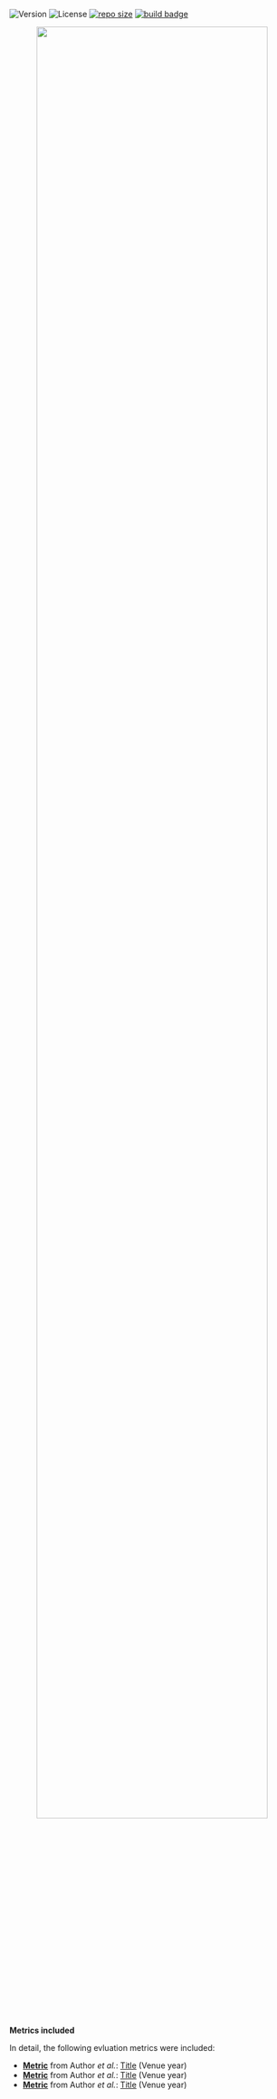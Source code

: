 ![Version](https://badge.fury.io/py/rexmex.svg?style=plastic)
![License](https://img.shields.io/github/license/AZ-AI/rexmex.svg)
[![repo size](https://img.shields.io/github/repo-size/AZ-AI/rexmex.svg)](https://github.com/AZ-AI/rexmex/archive/master.zip)
[![build badge](https://github.com/AZ-AI/rexmex/workflows/CI/badge.svg)](https://github.com/AZ-AI/rexmex/actions?query=workflow%3ACI)

<p align="center">
  <img width="90%" src="https://github.com/AZ-AI/rexmex/blob/main/rexmex_logo.jpeg?raw=true?sanitize=true" />
</p>


**Metrics included**

In detail, the following evluation metrics were included:

* **[Metric](docs)** from Author *et al.*: [Title](paper_link) (Venue year)
* **[Metric](docs)** from Author *et al.*: [Title](paper_link) (Venue year)
* **[Metric](docs)** from Author *et al.*: [Title](paper_link) (Venue year)
